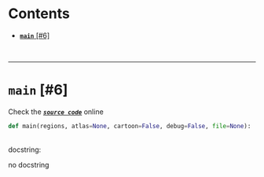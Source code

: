 



Contents
========

* [**`main`** [#6]](#main-6)


&nbsp;

--------
# **`main`** [#6]
  
Check the [***``source code``***](https://github.com/brainglobe/brainrender/blob/master/brainrender/cli.py#L6) online

```python
def main(regions, atlas=None, cartoon=False, debug=False, file=None):
```

&nbsp;  
docstring:

no docstring